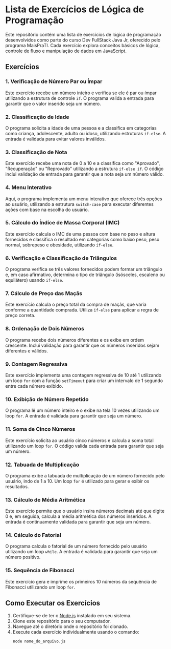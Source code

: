 # Lista de Exercícios de Lógica de Programação

Este repositório contém uma lista de exercícios de lógica de programação desenvolvidos como parte do curso Dev FullStack Java Jr, oferecido pelo programa MaisPraTI. Cada exercício explora conceitos básicos de lógica, controle de fluxo e manipulação de dados em JavaScript.

## Exercícios

### 1. Verificação de Número Par ou Ímpar
Este exercício recebe um número inteiro e verifica se ele é par ou ímpar utilizando a estrutura de controle `if`. O programa valida a entrada para garantir que o valor inserido seja um número.

### 2. Classificação de Idade
O programa solicita a idade de uma pessoa e a classifica em categorias como criança, adolescente, adulto ou idoso, utilizando estruturas `if-else`. A entrada é validada para evitar valores inválidos.

### 3. Classificação de Nota
Este exercício recebe uma nota de 0 a 10 e a classifica como "Aprovado", "Recuperação" ou "Reprovado" utilizando a estrutura `if-else if`. O código inclui validação de entrada para garantir que a nota seja um número válido.

### 4. Menu Interativo
Aqui, o programa implementa um menu interativo que oferece três opções ao usuário, utilizando a estrutura `switch-case` para executar diferentes ações com base na escolha do usuário.

### 5. Cálculo do Índice de Massa Corporal (IMC)
Este exercício calcula o IMC de uma pessoa com base no peso e altura fornecidos e classifica o resultado em categorias como baixo peso, peso normal, sobrepeso e obesidade, utilizando `if-else`.

### 6. Verificação e Classificação de Triângulos
O programa verifica se três valores fornecidos podem formar um triângulo e, em caso afirmativo, determina o tipo de triângulo (isósceles, escaleno ou equilátero) usando `if-else`.

### 7. Cálculo de Preço das Maçãs
Este exercício calcula o preço total da compra de maçãs, que varia conforme a quantidade comprada. Utiliza `if-else` para aplicar a regra de preço correta.

### 8. Ordenação de Dois Números
O programa recebe dois números diferentes e os exibe em ordem crescente. Inclui validação para garantir que os números inseridos sejam diferentes e válidos.

### 9. Contagem Regressiva
Este exercício implementa uma contagem regressiva de 10 até 1 utilizando um loop `for` com a função `setTimeout` para criar um intervalo de 1 segundo entre cada número exibido.

### 10. Exibição de Número Repetido
O programa lê um número inteiro e o exibe na tela 10 vezes utilizando um loop `for`. A entrada é validada para garantir que seja um número.

### 11. Soma de Cinco Números
Este exercício solicita ao usuário cinco números e calcula a soma total utilizando um loop `for`. O código valida cada entrada para garantir que seja um número.

### 12. Tabuada de Multiplicação
O programa exibe a tabuada de multiplicação de um número fornecido pelo usuário, indo de 1 a 10. Um loop `for` é utilizado para gerar e exibir os resultados.

### 13. Cálculo de Média Aritmética
Este exercício permite que o usuário insira números decimais até que digite 0 e, em seguida, calcula a média aritmética dos números inseridos. A entrada é continuamente validada para garantir que seja um número.

### 14. Cálculo do Fatorial
O programa calcula o fatorial de um número fornecido pelo usuário utilizando um loop `while`. A entrada é validada para garantir que seja um número positivo.

### 15. Sequência de Fibonacci
Este exercício gera e imprime os primeiros 10 números da sequência de Fibonacci utilizando um loop `for`.

## Como Executar os Exercícios

1. Certifique-se de ter o [Node.js](https://nodejs.org/) instalado em seu sistema.
2. Clone este repositório para o seu computador.
3. Navegue até o diretório onde o repositório foi clonado.
4. Execute cada exercício individualmente usando o comando:
   ```bash
   node nome_do_arquivo.js

